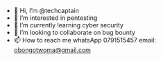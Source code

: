 - 👋 Hi, I’m @techcaptain
- 👀 I’m interested in pentesting
- 🌱 I’m currently learning cyber security
- 💞️ I’m looking to collaborate on bug bounty
- 📫 How to reach me whatsApp 0791515457 email: obongotwoma@gmail.com

<!---
techcaptain/techcaptain is a ✨ certicified ✨ repository because its `README.md` (this file) appears on your GitHub profile.
You can click the Preview link to take a look at your changes.
--->
